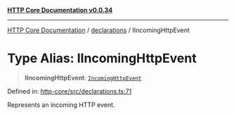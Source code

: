 [**HTTP Core Documentation v0.0.34**](../../README.md)

***

[HTTP Core Documentation](../../modules.md) / [declarations](../README.md) / IIncomingHttpEvent

# Type Alias: IIncomingHttpEvent

> **IIncomingHttpEvent**: [`IncomingHttpEvent`](../../IncomingHttpEvent/classes/IncomingHttpEvent.md)

Defined in: [http-core/src/declarations.ts:71](https://github.com/stonemjs/http-core/blob/16d44b2a21e4f4bf5742d6461b8beebcd7cc1d0b/src/declarations.ts#L71)

Represents an incoming HTTP event.
